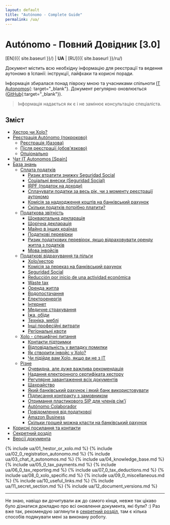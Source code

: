 ```yaml
---
layout: default
title: "Autónomo - Complete Guide"
permalink: /ua/
---
```


# Autónomo - Повний Довідник [3.0]

[EN]({{ site.baseurl }}/) | **UA** | [RU]({{ site.baseurl }}/ru/)

Документ містить всю необхідну інформацію для реєстрації та ведення аутономо в Іспанії: інструкції, лайфхаки та корисні
поради.

Інформація збиралася понад півроку мною та учасниками спільноти [IT Autonomos](https://bit.ly/it-autonomos-es){:
target="_blank"}. Документ регулярно оновлюється ([GitHub](https://bit.ly/it-autonomos-github){:target="_blank"}).

> Інформація надається як є і не замінює консультацію спеціаліста.

## Зміст

- [Хестор чи Xolo?](#хестор-чи-xolo)
- [Реєстрація Autónomo (покроково)](#реєстрація-autónomo-покроково)
    - [Реєстрація (базова)](#реєстрація-базова)
    - [Після реєстрації (обов'язково)](#після-реєстрації-обовязково)
    - [Опціонально](#опціонально)
- [Чат IT Autonomos [Spain]](#чат-it-autonomos-spain)
- [База знань](#база-знань)
    - [Сплата податків](#сплата-податків)
        - [Ризик втратити знижку Seguridad Social](#ризик-втратити-знижку-seguridad-social)
        - [Соціальні внески (Seguridad Social)](#соціальні-внески-seguridad-social)
        - [IRPF (податок на доходи)](#irpf-податок-на-доходи)
        - [Сплачувати податки за весь рік, чи з моменту реєстрації аутономо](#сплачувати-податки-за-весь-рік-чи-з-моменту-реєстрації-аутономо)
        - [Комісія за надходження коштів на банківський рахунок](#комісія-за-надходження-коштів-на-банківський-рахунок)
        - [Скільки податків потрібно платити?](#скільки-податків-потрібно-платити)
    - [Податкова звітність](#податкова-звітність)
        - [Щоквартальна декларація](#щоквартальна-декларація)
        - [Щорічна декларація](#щорічна-декларація)
        - [Майно в інших країнах](#майно-в-інших-країнах)
        - [Податкові перевірки](#податкові-перевірки)
        - [Ризик податкових перевірок, якщо відраховувати оренду житла з податків](#ризик-податкових-перевірок-якщо-відраховувати-оренду-житла-з-податків)
        - [Мова інвойсів](#мова-інвойсів)
    - [Податкові відрахування та пільги](#податкові-відрахування-та-пільги)
        - [Xolo/хестор](#xoloхестор)
        - [Комісія за переказ на банківський рахунок](#комісія-за-переказ-на-банківський-рахунок)
        - [Seguridad Social](#seguridad-social)
        - [Reducción por inicio de una actividad económica](#reducción-por-inicio-de-una-actividad-económica)
        - [Waste tax](#waste-tax)
        - [Оренда житла](#оренда-житла)
        - [Водопостачання](#водопостачання)
        - [Електроенергія](#електроенергія)
        - [Інтернет](#інтернет)
        - [Медичне страхування](#медичне-страхування)
        - [Їжа, обіди](#їжа-обіди)
        - [Техніка, меблі](#техніка-меблі)
        - [Інші професійні витрати](#інші-професійні-витрати)
        - [Регіональні квоти](#регіональні-квоти)
    - [Xolo - специфічні питання](#xolo---специфічні-питання)
        - [Контакти підтримки](#контакти-підтримки)
        - [Відповідальність у випадку помилки](#відповідальність-у-випадку-помилки)
        - [Як створити інвойс у Xolo?](#як-створити-інвойс-у-xolo)
        - [Чи підійде вам Xolo, якщо ви не з IT](#чи-підійде-вам-xolo-якщо-ви-не-з-it)
    - [Різне](#різне)
        - [Очевидна, але дуже важлива рекомендація](#очевидна-але-дуже-важлива-рекомендація)
        - [Надання електронного сертифіката хестору](#надання-електронного-сертифіката-хестору)
        - [Регулярне завантаження всіх документів](#регулярне-завантаження-всіх-документів)
        - [Шахрайство](#шахрайство)
        - [Який банківський рахунок і який банк використовувати](#який-банківський-рахунок-і-який-банк-використовувати)
        - [Підписання контракту з замовником](#підписання-контракту-з-замовником)
        - [Отримання пластикового SIP для членів сім'ї](#отримання-пластикового-sip-для-членів-сімї)
        - [Autónomo Colaborador](#autónomo-colaborador)
        - [Повідомлення від податкової](#повідомлення-від-податкової)
        - [Amazon Business](#amazon-business)
        - [Скільки грошей можна класти на банківський рахунок](#скільки-грошей-можна-класти-на-банківський-рахунок)
- [Корисні посилання та контакти](#корисні-посилання-та-контакти)
- [Секретний розділ](#секретний-розділ)
- [Версії документа](#версії-документа)

{% include ua/01_hestor_or_xolo.md %}
{% include ua/02_0_registration_autonomo.md %}
{% include ua/03_chat_it_autonomos.md %}
{% include ua/04_knowledge_base.md %}
{% include ua/05_0_tax_payments.md %}
{% include ua/06_0_tax_reporting.md %}
{% include ua/07_0_tax_deductions.md %}
{% include ua/08_0_xolo_specific.md %}
{% include ua/09_0_miscellaneous.md %}
{% include ua/10_useful_links.md %}
{% include ua/11_secret_section.md %}
{% include ua/12_document_versions.md %}

---

Не знаю, навіщо ви дочитували аж до самого кінця, невже так цікаво було дізнатися докладно про всі оновлення документа,
які були? :)
Раз вже так, рекомендую заглянути в [секретний розділ](#секретний-розділ), там є кілька способів подякувати мені за
виконану роботу.
